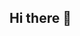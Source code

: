 ## Hi there 👋

<!--
**Joe-Assaad/joe-assaad** is a ✨ _special_ ✨ repository because its `README.md` (this file) appears on your GitHub profile.

Here are some ideas to get you started:

- 🔭 I’m currently working on Html Projects
- 🌱 I’m currently learning Software Engineering

-->
